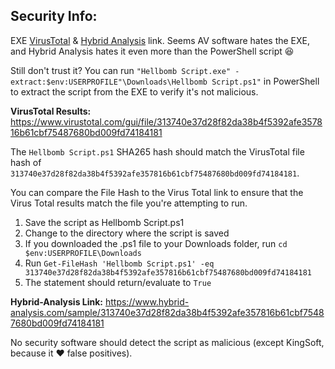 ## Security Info:

EXE [VirusTotal](https://www.virustotal.com/gui/file/16ff07d93cdac9f71f13c100e5433b4ea4b5288b1f795aeeafac905517c8718f) & [Hybrid Analysis](https://www.hybrid-analysis.com/sample/16ff07d93cdac9f71f13c100e5433b4ea4b5288b1f795aeeafac905517c8718f) link. Seems AV software hates the EXE, and Hybrid Analysis hates it even more than the PowerShell script 😆

Still don't trust it? You can run ``"Hellbomb Script.exe" -extract:$env:USERPROFILE"\Downloads\Hellbomb Script.ps1"`` in PowerShell to extract the script from the EXE to verify it's not malicious.

**VirusTotal Results:** https://www.virustotal.com/gui/file/313740e37d28f82da38b4f5392afe357816b61cbf75487680bd009fd74184181

The ``Hellbomb Script.ps1`` SHA265 hash should match the VirusTotal file hash of ``313740e37d28f82da38b4f5392afe357816b61cbf75487680bd009fd74184181``.

You can compare the File Hash to the Virus Total link to ensure that the Virus Total results match the file you're attempting to run.

1. Save the script as Hellbomb Script.ps1
2. Change to the directory where the script is saved
3. If you downloaded the .ps1 file to your Downloads folder, run ``cd $env:USERPROFILE\Downloads``
4. Run ``Get-FileHash 'Hellbomb Script.ps1' -eq 313740e37d28f82da38b4f5392afe357816b61cbf75487680bd009fd74184181``
5. The statement should return/evaluate to ``True``

**Hybrid-Analysis Link:** https://www.hybrid-analysis.com/sample/313740e37d28f82da38b4f5392afe357816b61cbf75487680bd009fd74184181

No security software should detect the script as malicious (except KingSoft, because it ❤️ false positives).
